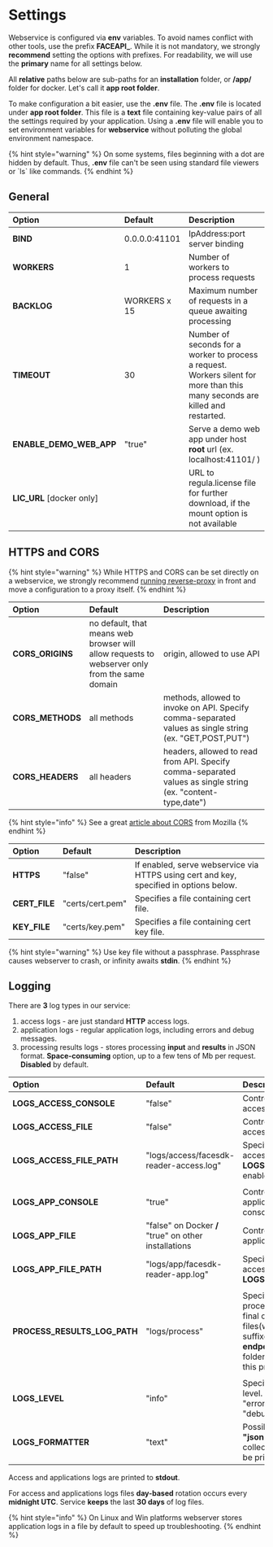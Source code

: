 # Settings

Webservice is configured via **env** variables. To avoid names conflict with other tools, use the prefix **FACEAPI\_**. While it is not mandatory, we strongly **recommend** setting the options with prefixes. For readability, we will use the **primary** name for all settings below.

All **relative** paths below are sub-paths for an **installation** folder, or **/app/** folder for docker. Let's call it **app root folder**.

To make configuration a bit easier, use the **.env** file. The **.env** file is located under **app root folder**. This file is a **text** file containing key-value pairs of all the settings required by your application. Using a **.env** file will enable you to set environment variables for **webservice** without polluting the global environment namespace.

{% hint style="warning" %}
On some systems, files beginning with a dot are hidden by default. Thus, **.env** file can't be seen using standard file viewers or \`ls\` like commands.
{% endhint %}

## General

| Option | Default | Description |
| :--- | :--- | :--- |
| **BIND** | 0.0.0.0:41101 | IpAddress:port server binding |
| **WORKERS** | 1 | Number of workers to process requests |
| **BACKLOG** | WORKERS x 15 | Maximum number of requests in a queue awaiting processing |
| **TIMEOUT** | 30 | Number of seconds for a worker to process a request. Workers silent for more than this many seconds are killed and restarted. |
| **ENABLE\_DEMO\_WEB\_APP** | "true" | Serve a demo web app under host **root** url \(ex. localhost:41101/ \) |
| **LIC\_URL** \[docker only\] |  | URL to regula.license file for further download, if the mount option is not available |

## HTTPS and CORS

{% hint style="warning" %}
While HTTPS and CORS can be set directly on a webservice, we strongly recommend [running reverse-proxy](general.md#proxy-guard) in front and move a configuration to a proxy itself.
{% endhint %}

| Option | Default | Description |
| :--- | :--- | :--- |
| **CORS\_ORIGINS** | no default, that means web browser will allow requests to webserver only from the same domain | origin, allowed to use API |
| **CORS\_METHODS** | all methods | methods, allowed to invoke on API. Specify comma-separated values as single string \(ex. "GET,POST,PUT"\) |
| **CORS\_HEADERS** | all headers | headers, allowed to read from API. Specify comma-separated values as single string \(ex. "content-type,date"\) |

{% hint style="info" %}
See a great [article about CORS](https://developer.mozilla.org/en-US/docs/Web/HTTP/CORS) from Mozilla
{% endhint %}

| Option | Default | Description |
| :--- | :--- | :--- |
| **HTTPS** | "false" | If enabled, serve webservice via HTTPS using cert and key, specified in options below. |
| **CERT\_FILE** | "certs/cert.pem" | Specifies a file containing cert file. |
| **KEY\_FILE** | "certs/key.pem" | Specifies a file containing cert key file. |

{% hint style="warning" %}
Use key file without a passphrase. Passphrase causes webserver to crash, or infinity awaits **stdin**.
{% endhint %}

## Logging

There are **3** log types in our service:

1. access logs - are just standard **HTTP** access logs.
2. application logs  - regular application logs, including errors and debug messages.
3. processing results logs - stores processing **input** and **results** in JSON format. **Space-consuming** option, up to a few tens of Mb per request. **Disabled** by default.

| Option | Default | Description |
| :--- | :--- | :--- |
| **LOGS\_ACCESS\_CONSOLE** | "false" | Controls whether to print access logs to a console. |
| **LOGS\_ACCESS\_FILE** | "false" | Controls whether to save access logs to a file. |
| **LOGS\_ACCESS\_FILE\_PATH** | "logs/access/facesdk-reader-access.log" | Specifies a file to save access logs if **LOGS\_ACCESS\_FILE** enabled. |
|  |  |  |
| **LOGS\_APP\_CONSOLE** | "true" | Controls whether to print application logs to a console. |
| **LOGS\_APP\_FILE** | "false" on Docker **\/** "true" on other installations | Controls whether to save application logs to a file. |
| **LOGS\_APP\_FILE\_PATH** | "logs/app/facesdk-reader-app.log" | Specifies a file to save access logs if **LOGS\_APP\_FILE** enabled. |
|  |  |  |
| **PROCESS\_RESULTS\_LOG\_PATH** | "logs/process" | Specifies a folder to save processing results. The final output is two files\(with **\_in** and **\_out** suffixes\), located in **endpoint/yyyy/mm/dd/hh** folder under specified in this property path. |
|  |  |  |
| **LOGS\_LEVEL** | "info" | Specify application logs level. Possible values: "error", "warn", "info", "debug" |
| **LOGS\_FORMATTER** | "text" | Possible values: **"text"** / **"json"**. Some log collectors require logs to be printed in json format. |

Access and applications logs are printed to **stdout**.

For access and applications logs files **day-based** rotation occurs every **midnight UTC**. Service **keeps** the last **30 days** of log files.

{% hint style="info" %}
On Linux and Win platforms webserver stores application logs in a file by default to speed up troubleshooting.
{% endhint %}

